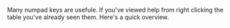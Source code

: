Many numpad keys are usefule. If you've viewed help from right clicking the table you've already seen them. Here's a quick overview.

